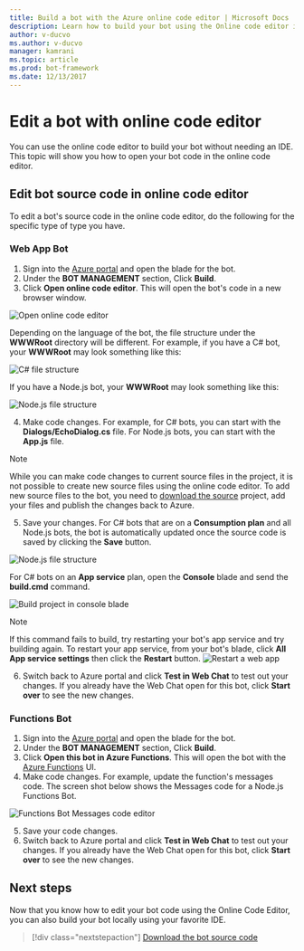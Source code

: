 ```yaml
---
title: Build a bot with the Azure online code editor | Microsoft Docs
description: Learn how to build your bot using the Online code editor in Bot Service. 
author: v-ducvo
ms.author: v-ducvo
manager: kamrani
ms.topic: article
ms.prod: bot-framework
ms.date: 12/13/2017
---
```

# Edit a bot with online code editor

You can use the online code editor to build your bot without needing an IDE. This topic will show you how to open your bot code in the online code editor. 

## Edit bot source code in online code editor

To edit a bot's source code in the online code editor, do the following for the specific type of type you have.

### Web App Bot
1. Sign into the [Azure portal](http://portal.azure.com) and open the blade for the bot.
2. Under the **BOT MANAGEMENT** section, Click **Build**.
3. Click **Open online code editor**. This will open the bot's code in a new browser window. 

  ![Open online code editor](~/media/azure-bot-build/open-online-code-editor.png)

  Depending on the language of the bot, the file structure under the **WWWRoot** directory will be different. For example, if you have a C# bot, your **WWWRoot** may look something like this:

  ![C# file structure](~/media/azure-bot-build/cs-wwwroot-structure.png)

  If you have a Node.js bot, your **WWWRoot** may look something like this:

  ![Node.js file structure](~/media/azure-bot-build/node-wwwroot-structure.png)

4. Make code changes. For example, for C# bots, you can start with the **Dialogs/EchoDialog.cs** file. For Node.js bots, you can start with the **App.js** file.

  > [!NOTE]
  > While you can make code changes to current source files in the project, it is not possible to create new source files using the online code editor. To add new source files to the bot, you need to [download the source](bot-service-build-download-source-code.md) project, add your files and publish the changes back to Azure.

5. Save your changes. For C# bots that are on a **Consumption plan** and all Node.js bots, the bot is automatically updated once the source code is saved by clicking the **Save** button. 

  ![Node.js file structure](~/media/azure-bot-build/node-save-file.png)

  For C# bots on an **App service** plan, open the **Console** blade and send the **build.cmd** command. 

  ![Build project in console blade](~/media/azure-bot-build/cs-console-build-cmd.png)
 
  > [!NOTE]
  > If this command fails to build, try restarting your bot's app service and try building again. To restart your app service, from your bot's blade, click **All App service settings** then click the **Restart** button.
  > ![Restart a web app](~/media/azure-bot-build/open-online-code-editor-restart-appservice.png)

6. Switch back to Azure portal and click **Test in Web Chat** to test out your changes. If you already have the Web Chat open for this bot, click **Start over** to see the new changes.

### Functions Bot

1. Sign into the [Azure portal](http://portal.azure.com) and open the blade for the bot.
2. Under the **BOT MANAGEMENT** section, Click **Build**.
3. Click **Open this bot in Azure Functions**. This will open the bot with the <a href="http://go.microsoft.com/fwlink/?linkID=747839" target="_blank">Azure Functions</a> UI. 
4. Make code changes. For example, update the function's messages code. The screen shot below shows the Messages code for a Node.js Functions Bot.

  ![Functions Bot Messages code editor](~/media/azure-bot-build/functions-messages-code.png)

5. Save your code changes.
6. Switch back to Azure portal and click **Test in Web Chat** to test out your changes. If you already have the Web Chat open for this bot, click **Start over** to see the new changes.

## Next steps
Now that you know how to edit your bot code using the Online Code Editor, you can also build your bot locally using your favorite IDE.

> [!div class="nextstepaction"]
> [Download the bot source code](bot-service-build-download-source-code.md)
